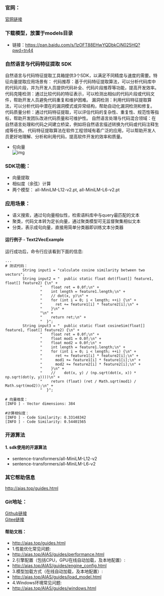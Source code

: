### 官网：
[官网链接](http://www.aias.top/)

### 下载模型，放置于models目录
- 链接：https://pan.baidu.com/s/1zOFT88EHwYQDbkCjN025HQ?pwd=tn44

### 自然语言与代码特征提取 SDK
自然语言与代码特征提取工具箱提供3个SDK，以满足不同精度与速度的需要。特征向量提取应用场景有：
代码推荐：基于代码特征提取算法，可以分析代码库中的代码片段，并为开发人员提供代码补全、代码片段推荐等功能，提高开发效率。
代码克隆检测：通过比较代码的特征表示，可以检测出相似的代码片段或代码文件，帮助开发人员避免代码重复和维护困难。
漏洞检测：利用代码特征提取算法，可以分析代码中潜在的漏洞模式或异常结构，帮助自动化漏洞检测和修复。
代码质量分析：通过代码特征提取，可以评估代码的复杂性、重复性、规范性等指标，帮助开发团队改进代码质量和可维护性。
自然语言处理与代码混合领域：在自然语言处理和代码之间建立桥梁，例如将自然语言描述转换为代码或代码注释生成等任务。
代码特征提取算法在软件工程领域有着广泛的应用，可以帮助开发人员更好地理解、分析和利用代码，提高软件开发的效率和质量。


- 句向量    
  ![img](https://aias-home.oss-cn-beijing.aliyuncs.com/AIAS/nlp_sdks/Universal-Sentence-Encoder.png)


### SDK功能：
- 向量提取
- 相似度（余弦）计算
- 两个模型： all-MiniLM-L12-v2.pt, all-MiniLM-L6-v2.pt

### 应用场景：
- 语义搜索，通过句向量相似性，检索语料库中与query最匹配的文本
- 聚类，代码文本转为定长向量，通过聚类模型可无监督聚集相似文本
- 分类，表示成句向量，直接用简单分类器即训练文本分类器
  


#### 运行例子 - Text2VecExample
运行成功后，命令行应该看到下面的信息:
```text
...
# 测试代码：
        String input1 = "calculate cosine similarity between two vectors";
        String input2 = "  public static float dot(float[] feature1, float[] feature2) {\n" +
                "    float ret = 0.0f;\n" +
                "    int length = feature1.length;\n" +
                "    // dot(x, y)\n" +
                "    for (int i = 0; i < length; ++i) {\n" +
                "      ret += feature1[i] * feature2[i];\n" +
                "    }\n" +
                "\n" +
                "    return ret;\n" +
                "  }";
        String input3 = "  public static float cosineSim(float[] feature1, float[] feature2) {\n" +
                "    float ret = 0.0f;\n" +
                "    float mod1 = 0.0f;\n" +
                "    float mod2 = 0.0f;\n" +
                "    int length = feature1.length;\n" +
                "    for (int i = 0; i < length; ++i) {\n" +
                "      ret += feature1[i] * feature2[i];\n" +
                "      mod1 += feature1[i] * feature1[i];\n" +
                "      mod2 += feature2[i] * feature2[i];\n" +
                "    }\n" +
                "    //    dot(x, y) / (np.sqrt(dot(x, x)) * np.sqrt(dot(y, y))))\n" +
                "    return (float) (ret / Math.sqrt(mod1) / Math.sqrt(mod2));\n" +
                "  }";

# 向量维度：
[INFO ] - Vector dimensions: 384

#计算相似度：
[INFO ] - Code Similarity: 0.33148342
[INFO ] - Code Similarity: 0.54401565

```

### 开源算法
#### 1. sdk使用的开源算法
- sentence-transformers/all-MiniLM-L12-v2
- sentence-transformers/all-MiniLM-L6-v2


### 其它帮助信息
http://aias.top/guides.html


### Git地址：
[Github链接](https://github.com/mymagicpower/AIAS)    
[Gitee链接](https://gitee.com/mymagicpower/AIAS)


#### 帮助文档：
- http://aias.top/guides.html
- 1.性能优化常见问题:
- http://aias.top/AIAS/guides/performance.html
- 2.引擎配置（包括CPU，GPU在线自动加载，及本地配置）:
- http://aias.top/AIAS/guides/engine_config.html
- 3.模型加载方式（在线自动加载，及本地配置）:
- http://aias.top/AIAS/guides/load_model.html
- 4.Windows环境常见问题:
- http://aias.top/AIAS/guides/windows.html

